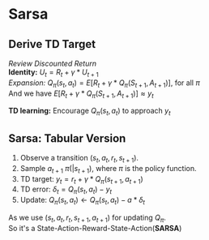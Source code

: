 # Sarsa  

## Derive TD Target 

*Review Discounted Return*  
**Identity:** $U_{t} = R_{t} + \gamma * U_{t+1}$  
*Expansion:* $Q_{\pi}(s_{t},a_{t}) = E[R_{t} + \gamma * Q_{\pi}(S_{t+1},A_{t+1})]$, for all $\pi$  
And we have $E[R_{t} + \gamma * Q_{\pi}(S_{t+1},A_{t+1})] \approx y_{t}$  

**TD learning:** Encourage $Q_{\pi}(s_{t},a_{t})$ to approach $y_{t}$  

## Sarsa: Tabular Version  
1) Observe a transition ($s_{t},a_{t},r_{t},s_{t+1}$).
2) Sample $a_{t+1} ~ \pi( |s_{t+1})$, where $\pi$ is the policy function.
3) TD target: $y_{t} = r_{t} + \gamma * Q_{\pi}(s_{t+1},a_{t+1})$
4) TD error: $\delta_{t} = Q_{\pi}(s_{t},a_{t}) - y_{t}$
5) Update: $Q_{\pi}(s_{t},a_{t}) \longleftarrow Q_{\pi}(s_{t},a_{t}) - a * \delta_{t}$

As we use ($s_{t},a_{t},r_{t},s_{t+1},a_{t+1}$) for updating $Q_{\pi}$.  
So it's a State-Action-Reward-State-Action(**SARSA**)  




   


